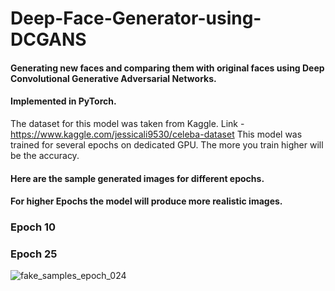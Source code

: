 # Deep-Face-Generator-using-DCGANS
#### Generating new faces and comparing them with original faces using Deep Convolutional Generative Adversarial Networks.
#### Implemented in PyTorch.
The dataset for this model was taken from Kaggle. Link - https://www.kaggle.com/jessicali9530/celeba-dataset
This model was trained for several epochs on dedicated GPU. The more you train higher will be the accuracy.
#### Here are the sample generated images for different epochs.
#### For higher Epochs the model will produce more realistic images.
### Epoch 10


### Epoch 25 
![fake_samples_epoch_024](https://user-images.githubusercontent.com/40026126/72149210-a270d200-33c8-11ea-899b-b538edc746b9.png)
